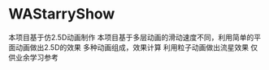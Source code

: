 # WAStarryShow
本项目基于仿2.5D动画制作
本项目基于多层动画的滑动速度不同，利用简单的平面动画做出2.5D的效果
多种动画组成，效果计算
利用粒子动画做出流星效果
仅供业余学习参考
